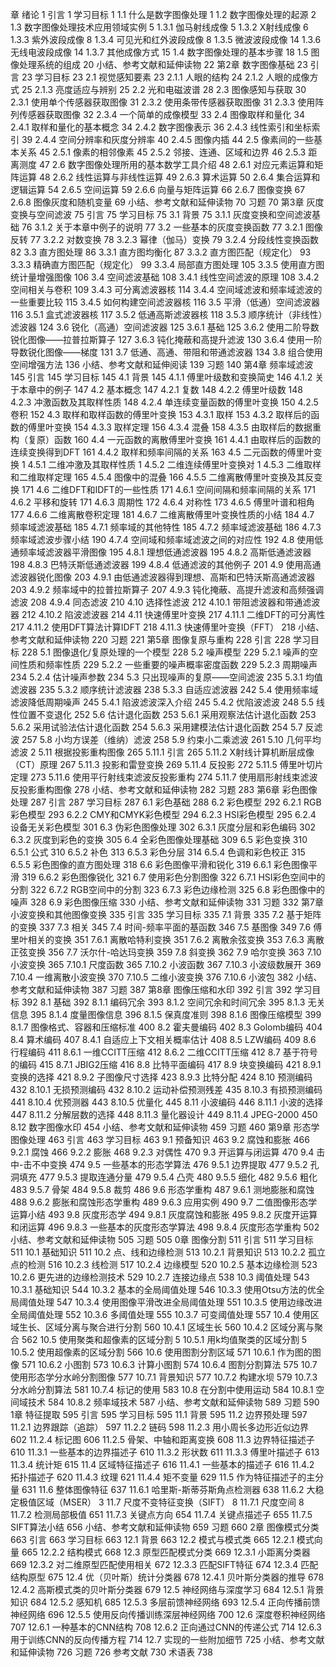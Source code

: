 章 绪论 1
引言 1
学习目标 1
1.1 什么是数字图像处理 1
1.2 数字图像处理的起源 2
1.3 数字图像处理技术应用领域实例 5
1.3.1 伽马射线成像 5
1.3.2 X射线成像 6
1.3.3 紫外波段成像 8
1.3.4 可见光和红外波段成像 8
1.3.5 微波波段成像 14
1.3.6 无线电波段成像 14
1.3.7 其他成像方式 15
1.4 数字图像处理的基本步骤 18
1.5 图像处理系统的组成 20
小结、参考文献和延伸读物 22
第2章 数字图像基础 23
引言 23
学习目标 23
2.1 视觉感知要素 23
2.1.1 人眼的结构 24
2.1.2 人眼的成像方式 25
2.1.3 亮度适应与辨别 25
2.2 光和电磁波谱 28
2.3 图像感知与获取 30
2.3.1 使用单个传感器获取图像 31
2.3.2 使用条带传感器获取图像 31
2.3.3 使用阵列传感器获取图像 32
2.3.4 一个简单的成像模型 33
2.4 图像取样和量化 34
2.4.1 取样和量化的基本概念 34
2.4.2 数字图像表示 36
2.4.3 线性索引和坐标索引 39
2.4.4 空间分辨率和灰度分辨率 40
2.4.5 图像内插 44
2.5 像素间的一些基本关系 45
2.5.1 像素的相邻像素 45
2.5.2 邻接、连通、区域和边界 46
2.5.3 距离测度 47
2.6 数字图像处理所用的基本数学工具介绍 48
2.6.1 对应元素运算和矩阵运算 48
2.6.2 线性运算与非线性运算 49
2.6.3 算术运算 50
2.6.4 集合运算和逻辑运算 54
2.6.5 空间运算 59
2.6.6 向量与矩阵运算 66
2.6.7 图像变换 67
2.6.8 图像灰度和随机变量 69
小结、参考文献和延伸读物 70
习题 70
第3章 灰度变换与空间滤波 75
引言 75
学习目标 75
3.1 背景 75
3.1.1 灰度变换和空间滤波基础 76
3.1.2 关于本章中例子的说明 77
3.2 一些基本的灰度变换函数 77
3.2.1 图像反转 77
3.2.2 对数变换 78
3.2.3 幂律（伽马）变换 79
3.2.4 分段线性变换函数 82
3.3 直方图处理 86
3.3.1 直方图均衡化 87
3.3.2 直方图匹配（规定化） 93
3.3.3 精确直方图匹配（规定化） 99
3.3.4 局部直方图处理 105
3.3.5 使用直方图统计量增强图像 106
3.4 空间滤波基础 108
3.4.1 线性空间滤波的原理 108
3.4.2 空间相关与卷积 109
3.4.3 可分离滤波器核 114
3.4.4 空间域滤波和频率域滤波的一些重要比较 115
3.4.5 如何构建空间滤波器核 116
3.5 平滑（低通）空间滤波器 116
3.5.1 盒式滤波器核 117
3.5.2 低通高斯滤波器核 118
3.5.3 顺序统计（非线性）滤波器 124
3.6 锐化（高通）空间滤波器 125
3.6.1 基础 125
3.6.2 使用二阶导数锐化图像——拉普拉斯算子 127
3.6.3 钝化掩蔽和高提升滤波 130
3.6.4 使用一阶导数锐化图像——梯度 131
3.7 低通、高通、带阻和带通滤波器 134
3.8 组合使用空间增强方法 136
小结、参考文献和延伸阅读 139
习题 140
第4章 频率域滤波 145
引言 145
学习目标 145
4.1 背景 145
4.1.1 傅里叶级数和变换简史 146
4.1.2 关于本章中的例子 147
4.2 基本概念 147
4.2.1 复数 148
4.2.2 傅里叶级数 148
4.2.3 冲激函数及其取样性质 148
4.2.4 单连续变量函数的傅里叶变换 150
4.2.5 卷积 152
4.3 取样和取样函数的傅里叶变换 153
4.3.1 取样 153
4.3.2 取样后的函数的傅里叶变换 154
4.3.3 取样定理 156
4.3.4 混叠 158
4.3.5 由取样后的数据重构（复原）函数 160
4.4 一元函数的离散傅里叶变换 161
4.4.1 由取样后的函数的连续变换得到DFT 161
4.4.2 取样和频率间隔的关系 163
4.5 二元函数的傅里叶变换 1
4.5.1 二维冲激及其取样性质 1
4.5.2 二维连续傅里叶变换对 1
4.5.3 二维取样和二维取样定理 165
4.5.4 图像中的混叠 166
4.5.5 二维离散傅里叶变换及其反变换 171
4.6 二维DFT和IDFT的一些性质 171
4.6.1 空间间隔和频率间隔的关系 171
4.6.2 平移和旋转 171
4.6.3 周期性 172
4.6.4 对称性 173
4.6.5 傅里叶谱和相角 177
4.6.6 二维离散卷积定理 181
4.6.7 二维离散傅里叶变换性质的小结 184
4.7 频率域滤波基础 185
4.7.1 频率域的其他特性 185
4.7.2 频率域滤波基础 186
4.7.3 频率域滤波步骤小结 190
4.7.4 空间域和频率域滤波之间的对应性 192
4.8 使用低通频率域滤波器平滑图像 195
4.8.1 理想低通滤波器 195
4.8.2 高斯低通滤波器 198
4.8.3 巴特沃斯低通滤波器 199
4.8.4 低通滤波的其他例子 201
4.9 使用高通滤波器锐化图像 203
4.9.1 由低通滤波器得到理想、高斯和巴特沃斯高通滤波器 203
4.9.2 频率域中的拉普拉斯算子 207
4.9.3 钝化掩蔽、高提升滤波和高频强调滤波 208
4.9.4 同态滤波 210
4.10 选择性滤波 212
4.10.1 带阻滤波器和带通滤波器 212
4.10.2 陷波滤波器 214
4.11 快速傅里叶变换 217
4.11.1 二维DFT的可分离性 217
4.11.2 使用DFT算法计算IDFT 218
4.11.3 快速傅里叶变换（FFT） 218
小结、参考文献和延伸读物 220
习题 221
第5章 图像复原与重构 228
引言 228
学习目标 228
5.1 图像退化/复原处理的一个模型 228
5.2 噪声模型 229
5.2.1 噪声的空间性质和频率性质 229
5.2.2 一些重要的噪声概率密度函数 229
5.2.3 周期噪声 234
5.2.4 估计噪声参数 234
5.3 只出现噪声的复原——空间滤波 235
5.3.1 均值滤波器 235
5.3.2 顺序统计滤波器 238
5.3.3 自适应滤波器 242
5.4 使用频率域滤波降低周期噪声 245
5.4.1 陷波滤波深入介绍 245
5.4.2 优陷波滤波 248
5.5 线性位置不变退化 252
5.6 估计退化函数 253
5.6.1 采用观察法估计退化函数 253
5.6.2 采用试验法估计退化函数 254
5.6.3 采用建模法估计退化函数 254
5.7 反滤波 257
5.8 小均方误差（维纳）滤波 258
5.9 约束小二乘滤波 261
5.10 几何平均滤波 2
5.11 根据投影重构图像 265
5.11.1 引言 265
5.11.2 X射线计算机断层成像（CT）原理 267
5.11.3 投影和雷登变换 269
5.11.4 反投影 272
5.11.5 傅里叶切片定理 273
5.11.6 使用平行射线束滤波反投影重构 274
5.11.7 使用扇形射线束滤波反投影重构图像 278
小结、参考文献和延伸读物 282
习题 283
第6章 彩色图像处理 287
引言 287
学习目标 287
6.1 彩色基础 288
6.2 彩色模型 292
6.2.1 RGB彩色模型 293
6.2.2 CMY和CMYK彩色模型 294
6.2.3 HSI彩色模型 295
6.2.4 设备无关彩色模型 301
6.3 伪彩色图像处理 302
6.3.1 灰度分层和彩色编码 302
6.3.2 灰度到彩色的变换 305
6.4 全彩色图像处理基础 309
6.5 彩色变换 310
6.5.1 公式 310
6.5.2 补色 313
6.5.3 彩色分层 314
6.5.4 色调和彩色校正 315
6.5.5 彩色图像的直方图处理 318
6.6 彩色图像平滑和锐化 319
6.6.1 彩色图像平滑 319
6.6.2 彩色图像锐化 321
6.7 使用彩色分割图像 322
6.7.1 HSI彩色空间中的分割 322
6.7.2 RGB空间中的分割 323
6.7.3 彩色边缘检测 325
6.8 彩色图像中的噪声 328
6.9 彩色图像压缩 330
小结、参考文献和延伸读物 331
习题 332
第7章 小波变换和其他图像变换 335
引言 335
学习目标 335
7.1 背景 335
7.2 基于矩阵的变换 337
7.3 相关 345
7.4 时间-频率平面的基函数 346
7.5 基图像 349
7.6 傅里叶相关的变换 351
7.6.1 离散哈特利变换 351
7.6.2 离散余弦变换 353
7.6.3 离散正弦变换 356
7.7 沃尔什-哈达玛变换 359
7.8 斜变换 362
7.9 哈尔变换 363
7.10 小波变换 365
7.10.1 尺度函数 365
7.10.2 小波函数 367
7.10.3 小波级数展开 369
7.10.4 一维离散小波变换 370
7.10.5 二维小波变换 376
7.10.6 小波包 382
小结、参考文献和延伸读物 387
习题 387
第8章 图像压缩和水印 392
引言 392
学习目标 392
8.1 基础 392
8.1.1 编码冗余 393
8.1.2 空间冗余和时间冗余 395
8.1.3 无关信息 395
8.1.4 度量图像信息 396
8.1.5 保真度准则 398
8.1.6 图像压缩模型 399
8.1.7 图像格式、容器和压缩标准 400
8.2 霍夫曼编码 402
8.3 Golomb编码 404
8.4 算术编码 407
8.4.1 自适应上下文相关概率估计 408
8.5 LZW编码 409
8.6 行程编码 411
8.6.1 一维CCITT压缩 412
8.6.2 二维CCITT压缩 412
8.7 基于符号的编码 415
8.7.1 JBIG2压缩 416
8.8 比特平面编码 417
8.9 块变换编码 421
8.9.1 变换的选择 421
8.9.2 子图像尺寸选择 423
8.9.3 比特分配 424
8.10 预测编码 432
8.10.1 无损预测编码 432
8.10.2 运动补偿预测残差 435
8.10.3 有损预测编码 441
8.10.4 优预测器 443
8.10.5 优量化 445
8.11 小波编码 446
8.11.1 小波的选择 447
8.11.2 分解层数的选择 448
8.11.3 量化器设计 449
8.11.4 JPEG-2000 450
8.12 数字图像水印 454
小结、参考文献和延伸读物 459
习题 460
第9章 形态学图像处理 463
引言 463
学习目标 463
9.1 预备知识 463
9.2 腐蚀和膨胀 466
9.2.1 腐蚀 466
9.2.2 膨胀 468
9.2.3 对偶性 470
9.3 开运算与闭运算 470
9.4 击中-击不中变换 474
9.5 一些基本的形态学算法 476
9.5.1 边界提取 477
9.5.2 孔洞填充 477
9.5.3 提取连通分量 479
9.5.4 凸壳 480
9.5.5 细化 482
9.5.6 粗化 483
9.5.7 骨架 484
9.5.8 裁剪 486
9.6 形态学重构 487
9.6.1 测地膨胀和腐蚀 488
9.6.2 膨胀和腐蚀形态学重构 489
9.6.3 应用实例 490
9.7 二值图像形态学运算小结 493
9.8 灰度形态学 494
9.8.1 灰度腐蚀和膨胀 495
9.8.2 灰度开运算和闭运算 496
9.8.3 一些基本的灰度形态学算法 498
9.8.4 灰度形态学重构 502
小结、参考文献和延伸读物 505
习题 505
0章 图像分割 511
引言 511
学习目标 511
10.1 基础知识 511
10.2 点、线和边缘检测 513
10.2.1 背景知识 513
10.2.2 孤立点的检测 516
10.2.3 线检测 517
10.2.4 边缘模型 520
10.2.5 基本边缘检测 523
10.2.6 更先进的边缘检测技术 529
10.2.7 连接边缘点 538
10.3 阈值处理 543
10.3.1 基础知识 544
10.3.2 基本的全局阈值处理 546
10.3.3 使用Otsu方法的优全局阈值处理 547
10.3.4 使用图像平滑改进全局阈值处理 551
10.3.5 使用边缘改进全局阈值处理 552
10.3.6 多阈值处理 555
10.3.7 可变阈值处理 557
10.4 使用区域生长、区域分离与聚合进行分割 560
10.4.1 区域生长 560
10.4.2 区域分离与聚合 562
10.5 使用聚类和超像素的区域分割 5
10.5.1 用k均值聚类的区域分割 5
10.5.2 使用超像素的区域分割 566
10.6 使用图割分割区域 571
10.6.1 作为图的图像 571
10.6.2 小图割 573
10.6.3 计算小图割 574
10.6.4 图割分割算法 575
10.7 使用形态学分水岭分割图像 577
10.7.1 背景知识 577
10.7.2 构建水坝 579
10.7.3 分水岭分割算法 581
10.7.4 标记的使用 583
10.8 在分割中使用运动 584
10.8.1 空间域技术 584
10.8.2 频率域技术 587
小结、参考文献和延伸读物 589
习题 590
1章 特征提取 595
引言 595
学习目标 595
11.1 背景 595
11.2 边界预处理 597
11.2.1 边界跟踪（追踪） 597
11.2.2 链码 598
11.2.3 用小周长多边形近似边界 602
11.2.4 标记图 606
11.2.5 骨架、中轴和距离变换 608
11.3 边界特征描述子 610
11.3.1 一些基本的边界描述子 610
11.3.2 形状数 611
11.3.3 傅里叶描述子 613
11.3.4 统计矩 615
11.4 区域特征描述子 616
11.4.1 一些基本的描述子 616
11.4.2 拓扑描述子 620
11.4.3 纹理 621
11.4.4 矩不变量 629
11.5 作为特征描述子的主分量 631
11.6 整体图像特征 637
11.6.1 哈里斯-斯蒂芬斯角点检测器 638
11.6.2 大稳定极值区域（MSER） 3
11.7 尺度不变特征变换（SIFT） 8
11.7.1 尺度空间 8
11.7.2 检测局部极值 651
11.7.3 关键点方向 654
11.7.4 关键点描述子 655
11.7.5 SIFT算法小结 656
小结、参考文献和延伸读物 659
习题 660
2章 图像模式分类 663
引言 663
学习目标 663
12.1 背景 663
12.2 模式与模式类 665
12.2.1 模式向量 665
12.2.2 结构模式 668
12.3 原型匹配模式分类 669
12.3.1 小距离分类器 669
12.3.2 对二维原型匹配使用相关 672
12.3.3 匹配SIFT特征 674
12.3.4 匹配结构原型 675
12.4 优（贝叶斯）统计分类器 678
12.4.1 贝叶斯分类器的推导 678
12.4.2 高斯模式类的贝叶斯分类器 679
12.5 神经网络与深度学习 684
12.5.1 背景知识 684
12.5.2 感知机 685
12.5.3 多层前馈神经网络 693
12.5.4 正向传播前馈神经网络 696
12.5.5 使用反向传播训练深层神经网络 700
12.6 深度卷积神经网络 707
12.6.1 一种基本的CNN结构 708
12.6.2 正向通过CNN的传递公式 714
12.6.3 用于训练CNN的反向传播方程 714
12.7 实现的一些附加细节 725
小结、参考文献和延伸读物 726
习题 726
参考文献 730
术语表 738